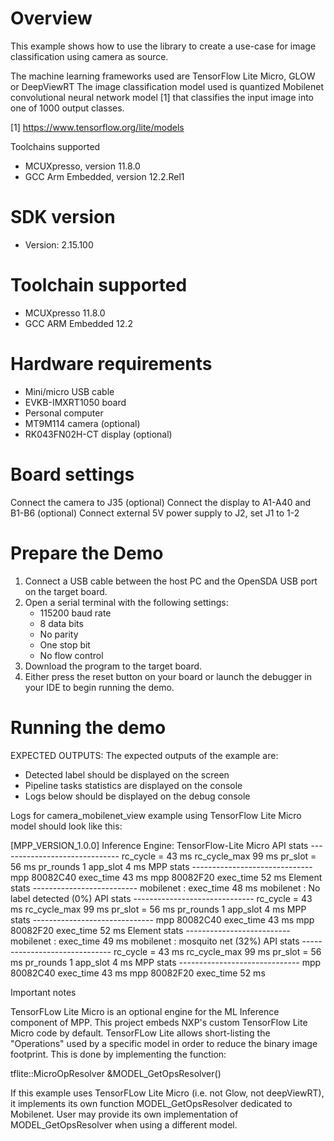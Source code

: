 Overview
========

This example shows how to use the library to create a use-case for
image classification using camera as source.

The machine learning frameworks used are TensorFlow Lite Micro, GLOW or DeepViewRT
The image classification model used is quantized Mobilenet
convolutional neural network model [1] that classifies the input image into
one of 1000 output classes.

[1] https://www.tensorflow.org/lite/models

Toolchains supported
- MCUXpresso, version 11.8.0
- GCC Arm Embedded, version 12.2.Rel1


SDK version
===========
- Version: 2.15.100

Toolchain supported
===================
- MCUXpresso  11.8.0
- GCC ARM Embedded  12.2

Hardware requirements
=====================
- Mini/micro USB cable
- EVKB-IMXRT1050 board
- Personal computer
- MT9M114 camera (optional)
- RK043FN02H-CT display (optional)

Board settings
==============
Connect the camera to J35 (optional)
Connect the display to A1-A40 and B1-B6 (optional)
Connect external 5V power supply to J2, set J1 to 1-2

Prepare the Demo
================
1. Connect a USB cable between the host PC and the OpenSDA USB port on the target board. 
2. Open a serial terminal with the following settings:
   - 115200 baud rate
   - 8 data bits
   - No parity
   - One stop bit
   - No flow control
3. Download the program to the target board.
4. Either press the reset button on your board or launch the debugger in your IDE to begin running the demo.

Running the demo
================

EXPECTED OUTPUTS:
The expected outputs of the example are:
- Detected label should be displayed on the screen
- Pipeline tasks statistics are displayed on the console
- Logs below should be displayed on the debug console

Logs for camera_mobilenet_view example using TensorFlow Lite Micro model should look like this:

[MPP_VERSION_1.0.0]
                   Inference Engine: TensorFlow-Lite Micro
API stats ------------------------------
rc_cycle = 43 ms rc_cycle_max 99 ms
pr_slot  = 56 ms pr_rounds 1 app_slot 4 ms
MPP stats ------------------------------
mpp 80082C40 exec_time 43 ms
mpp 80082F20 exec_time 52 ms
Element stats --------------------------
mobilenet : exec_time 48 ms
mobilenet : No label detected (0%)
API stats ------------------------------
rc_cycle = 43 ms rc_cycle_max 99 ms
pr_slot  = 56 ms pr_rounds 1 app_slot 4 ms
MPP stats ------------------------------
mpp 80082C40 exec_time 43 ms
mpp 80082F20 exec_time 52 ms
Element stats --------------------------
mobilenet : exec_time 49 ms
mobilenet : mosquito net (32%)
API stats ------------------------------
rc_cycle = 43 ms rc_cycle_max 99 ms
pr_slot  = 56 ms pr_rounds 1 app_slot 4 ms
MPP stats ------------------------------
mpp 80082C40 exec_time 43 ms
mpp 80082F20 exec_time 52 ms

Important notes

TensorFLow Lite Micro is an optional engine for the ML Inference component of MPP.
This project embeds NXP's custom TensorFlow Lite Micro code by default.
TensorFLow Lite allows short-listing the "Operations" used by a specific model in order to reduce the binary image footprint.
This is done by implementing the function:

tflite::MicroOpResolver &MODEL_GetOpsResolver()

If this example uses TensorFLow Lite Micro (i.e. not Glow, not deepViewRT), it implements its own function MODEL_GetOpsResolver dedicated to Mobilenet.
User may provide its own implementation of MODEL_GetOpsResolver when using a different model.
